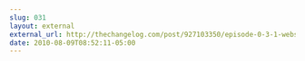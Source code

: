 ```yaml
---
slug: 031
layout: external
external_url: http://thechangelog.com/post/927103350/episode-0-3-1-websockets
date: 2010-08-09T08:52:11-05:00
---
```

